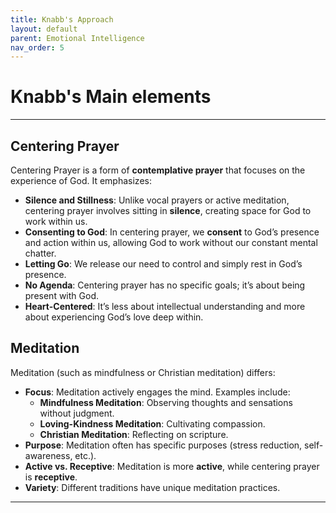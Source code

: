 ```yaml
---
title: Knabb's Approach
layout: default 
parent: Emotional Intelligence
nav_order: 5
---
```


# Knabb's Main elements

---

## Centering Prayer

Centering Prayer is a form of **contemplative prayer** that focuses on the experience of God. It emphasizes:

- **Silence and Stillness**: Unlike vocal prayers or active meditation, centering prayer involves sitting in **silence**, creating space for God to work within us.
- **Consenting to God**: In centering prayer, we **consent** to God’s presence and action within us, allowing God to work without our constant mental chatter.
- **Letting Go**: We release our need to control and simply rest in God’s presence.
- **No Agenda**: Centering prayer has no specific goals; it’s about being present with God.
- **Heart-Centered**: It’s less about intellectual understanding and more about experiencing God’s love deep within.

## Meditation

Meditation (such as mindfulness or Christian meditation) differs:

- **Focus**: Meditation actively engages the mind. Examples include:
  - **Mindfulness Meditation**: Observing thoughts and sensations without judgment.
  - **Loving-Kindness Meditation**: Cultivating compassion.
  - **Christian Meditation**: Reflecting on scripture.
- **Purpose**: Meditation often has specific purposes (stress reduction, self-awareness, etc.).
- **Active vs. Receptive**: Meditation is more **active**, while centering prayer is **receptive**.
- **Variety**: Different traditions have unique meditation practices.

---

